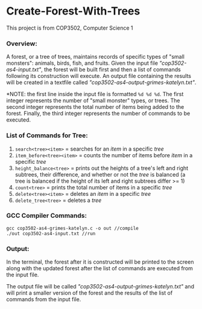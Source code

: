 # **Create-Forest-With-Trees**
This project is from COP3502, Computer Science 1

### Overview:
A forest, or a tree of trees, maintains records of specific types of "small monsters": animals, birds, fish, and fruits. Given the input file _"cop3502-as4-input.txt"_, the forest will be built first and then a list of commands following its construction will execute. An output file containing the results will be created in a textfile called _"cop3502-as4-output-grimes-katelyn.txt"_.  
  
*NOTE: the first line inside the input file is formatted  `%d %d %d`. The first integer represents the number of "small monster" types, or trees. The second integer represents the total number of items being added to the forest. Finally, the third integer represents the number of commands to be executed.  

### List of Commands for Tree:
1. `search<tree><item>` = searches for an _item_ in a specific _tree_
2. `item_before<tree><item>` = counts the number of items before _item_ in a specific _tree_
3. `height_balance<tree>` = prints out the heights of a tree's left and right subtrees, their difference, and whether or not the _tree_ is balanced (a tree is balanced if the height of its left and right subtrees differ >= 1)
4. `count<tree>` = prints the total number of items in a specific _tree_
5. `delete<tree><item>` = deletes an _item_ in a specific _tree_
6. `delete_tree<tree>` = deletes a _tree_

### GCC Compiler Commands:
```
gcc cop3502-as4-grimes-katelyn.c -o out //compile
./out cop3502-as4-input.txt //run
```

### Output:
In the terminal, the forest after it is constructed will be printed to the screen along with the updated forest after the list of commands are executed from the input file.  

The output file will be called _"cop3502-as4-output-grimes-katelyn.txt"_ and will print a smaller version of the forest and the results of the list of commands from the input file. 
